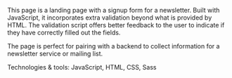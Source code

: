 This page is a landing page with a signup form for a newsletter. Built with JavaScript, it incorporates extra validation beyond what is provided by HTML. The validation script offers better feedback to the user to indicate if they have correctly filled out the fields.

The page is perfect for pairing with a backend to collect information for a newsletter service or mailing list.

Technologies & tools: JavaScript, HTML, CSS, Sass
